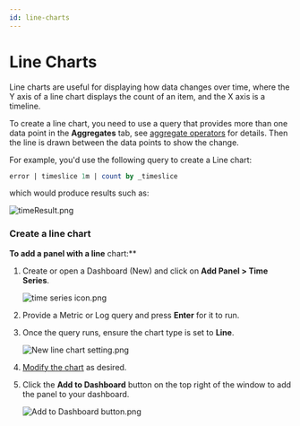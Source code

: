 ```yaml
---
id: line-charts
---
```


# Line Charts

Line charts are useful for displaying how data changes over time, where the Y axis of a line chart displays the count of an item, and the X axis is a timeline.

To create a line chart, you need to use a query that provides more than one data point in the **Aggregates** tab, see [aggregate operators](/docs/search/search-query-language/group-aggregate-operators.md) for details. Then the line is drawn between the data points to show the
change.

For example, you'd use the following query to create a Line chart:

```sql
error | timeslice 1m | count by _timeslice
```

which would produce results such as:

![timeResult.png](/img/dashboards-new/panels/line-charts/timeResult.png)

### Create a line chart

**To add a panel with a line** chart:**

1. Create or open a Dashboard (New) and click on **Add Panel \> Time Series**.  

    ![time series icon.png](/img/dashboards-new/panels/line-charts/time-series-icon.png)

1. Provide a Metric or Log query and press **Enter** for it to run.

1. Once the query runs, ensure the chart type is set to **Line**.  

    ![New line chart setting.png](/img/dashboards-new/panels/line-charts/New-line-chart-setting.png)

1. [Modify the chart](./modify-chart.md) as desired.
1. Click the **Add to Dashboard** button on the top right of the window to add the panel to your dashboard.  

    ![Add to Dashboard button.png](/img/dashboards-new/create-dashboard-new/Add-to-Dashboard-button.png)
